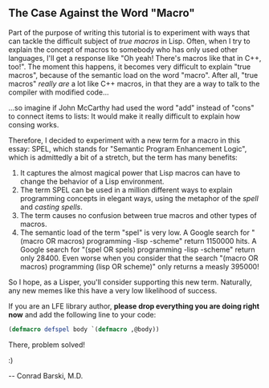 ## The Case Against the Word "Macro"

Part of the purpose of writing this tutorial is to experiment with ways that can tackle the difficult subject of *true macros* in Lisp. Often, when I try to explain the concept of macros to somebody who has only used other languages, I'll get a response like "Oh yeah! There's macros like that in C++, too!". The moment this happens, it becomes very difficult to explain "true macros", because of the semantic load on the word "macro". After all, "true macros" *really are* a lot like C++ macros, in that they are a way to talk to the compiler with modified code...

...so imagine if John McCarthy had used the word "add" instead of "cons" to connect items to lists: It would make it really difficult to explain how consing works.

Therefore, I decided to experiment with a new term for a macro in this essay: SPEL, which stands for "Semantic Program Enhancement Logic", which is admittedly a bit of a stretch, but the term has many benefits:

1. It captures the almost magical power that Lisp macros can have to change the behavior of a Lisp environment.
1. The term SPEL can be used in a million different ways to explain programming concepts in elegant ways, using the metaphor of the *spell* and *casting spells*.
1. The term causes no confusion between true macros and other types of macros.
1. The semantic load of the term "spel" is very low. A Google search for "(macro OR macros) programming -lisp -scheme" return 1150000 hits. A Google search for "(spel OR spels) programming -lisp -scheme" return only 28400. Even worse when you consider that the search "(macro OR macros) programming (lisp OR scheme)" only returns a measly 395000!

So I hope, as a Lisper, you'll consider supporting this new term. Naturally, any new memes like this have a very low likelihood of success.

If you are an LFE library author, **please drop everything you are doing right now** and add the following line to your code:

```lisp
(defmacro defspel body `(defmacro ,@body))
```

There, problem solved!

:)

-- Conrad Barski, M.D.
